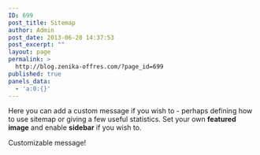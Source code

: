 ```yaml
---
ID: 699
post_title: Sitemap
author: Admin
post_date: 2013-06-20 14:37:53
post_excerpt: ""
layout: page
permalink: >
  http://blog.zenika-offres.com/?page_id=699
published: true
panels_data:
  - 'a:0:{}'
---
```

Here you can add a custom message if you wish to - perhaps defining how to use sitemap or giving a few useful statistics. Set your own <strong>featured image</strong> and enable <strong>sidebar</strong> if you wish to.

Customizable message!
